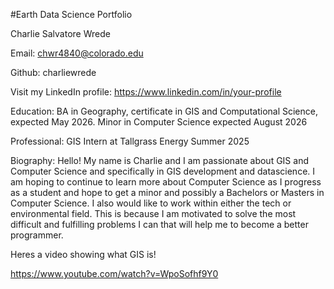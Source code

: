 #Earth Data Science Portfolio

Charlie Salvatore Wrede

Email: chwr4840@colorado.edu

Github: charliewrede

<!DOCTYPE html>
<html lang="en">
<head>
    <meta charset="UTF-8">
    <meta name="viewport" content="width=device-width, initial-scale=1.0">
    <title>LinkedIn Link</title>
</head>
<body>
    <p>Visit my LinkedIn profile: 
        <a href="www.linkedin.com/in/charlie-wrede-8b65ab231" target="_blank" rel="noopener noreferrer">
            https://www.linkedin.com/in/your-profile
        </a>
    </p>
</body>
</html>

Education: BA in Geography, certificate in GIS and Computational Science, expected May 2026. Minor in Computer Science expected August 2026

Professional: GIS Intern at Tallgrass Energy Summer 2025

Biography: Hello! My name is Charlie and I am passionate about GIS and Computer Science and specifically in GIS development and datascience. I am hoping to continue to learn more about Computer Science as I progress as a student and hope to get a minor and possibly a Bachelors or Masters in Computer Science. I also would like to work within either the tech or environmental field. This is because I am motivated to solve the most difficult and fulfilling problems I can that will help me to become a better programmer.

Heres a video showing what GIS is!

<a href="https://www.youtube.com/watch?v=WpoSofhf9Y0" target="_blank">https://www.youtube.com/watch?v=WpoSofhf9Y0</a>
